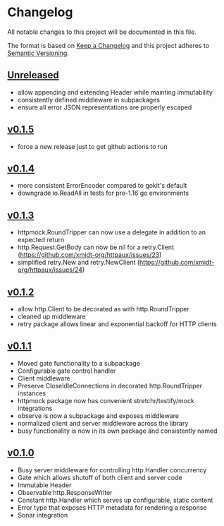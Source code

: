 # Changelog
All notable changes to this project will be documented in this file.

The format is based on [Keep a Changelog](http://keepachangelog.com/en/1.0.0/)
and this project adheres to [Semantic Versioning](http://semver.org/spec/v2.0.0.html).

## [Unreleased]
- allow appending and extending Header while mainting immutability
- consistently defined middleware in subpackages
- ensure all error JSON representations are properly escaped

## [v0.1.5]
- force a new release just to get github actions to run

## [v0.1.4]
- more consistent ErrorEncoder compared to gokit's default
- downgrade io.ReadAll in tests for pre-1.16 go environments

## [v0.1.3]
- httpmock.RoundTripper can now use a delegate in addition to an expected return
- http.Request.GetBody can now be nil for a retry.Client (https://github.com/xmidt-org/httpaux/issues/23)
- simplified retry.New and retry.NewClient (https://github.com/xmidt-org/httpaux/issues/24)

## [v0.1.2]
- allow http.Client to be decorated as with http.RoundTripper
- cleaned up middleware
- retry package allows linear and exponential backoff for HTTP clients

## [v0.1.1]
- Moved gate functionality to a subpackage
- Configurable gate control handler
- Client middleware
- Preserve CloseIdleConnections in decorated http.RoundTripper instances
- httpmock package now has convenient stretchr/testify/mock integrations
- observe is now a subpackage and exposes middleware
- normalized client and server middleware across the library
- busy functionality is now in its own package and consistently named

## [v0.1.0]
- Busy server middleware for controlling http.Handler concurrency
- Gate which allows shutoff of both client and server code
- Immutable Header
- Observable http.ResponseWriter
- Constant http.Handler which serves up configurable, static content
- Error type that exposes HTTP metadata for rendering a response
- Sonar integration

[Unreleased]: https://github.com/xmidt-org/httpaux/compare/v0.1.5..HEAD
[v0.1.5]: https://github.com/xmidt-org/httpaux/compare/v0.1.4...v0.1.5
[v0.1.4]: https://github.com/xmidt-org/httpaux/compare/v0.1.3...v0.1.4
[v0.1.3]: https://github.com/xmidt-org/httpaux/compare/v0.1.2...v0.1.3
[v0.1.2]: https://github.com/xmidt-org/httpaux/compare/v0.1.1...v0.1.2
[v0.1.1]: https://github.com/xmidt-org/httpaux/compare/v0.1.0...v0.1.1
[v0.1.0]: https://github.com/xmidt-org/httpaux/compare/v0.0.0...v0.1.0
